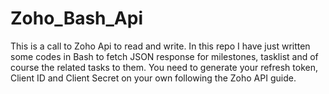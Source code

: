# Zoho_Bash_Api
This is a call to Zoho Api to read and write. In this repo I have just written some codes in Bash to fetch JSON response for milestones, tasklist and of course the related tasks to them. You need to generate your refresh token, Client ID and Client Secret on your own following the Zoho API guide.
